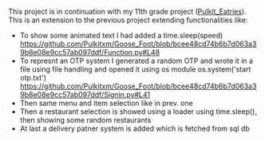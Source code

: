 This project is in continuation with my 11th grade project ([Pulkit_Eatries](https://github.com/Pulkitxm/Pulkit_Eatries)). This is an extension to the previous project extending functionalities like:
- To show some animated text I had added a time.sleep(speed)
https://github.com/Pulkitxm/Goose_Foot/blob/bcee48cd74b6b7d063a39b8e08e9cc57ab097ddf/Function.py#L48
- To represnt an OTP system I generated a random OTP and wrote it in a file using file handling and opened it using os module os.system('start otp.txt')
https://github.com/Pulkitxm/Goose_Foot/blob/bcee48cd74b6b7d063a39b8e08e9cc57ab097ddf/Signin.py#L41
- Then same menu and item selection like in prev. one
- Then a restaurant selection is showed using a loader using time.sleep(), then showing some random restaurants
- At last a delivery patner system is added which is fetched from sql db
